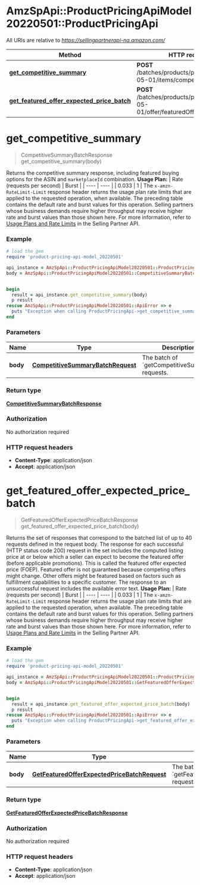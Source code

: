 # AmzSpApi::ProductPricingApiModel20220501::ProductPricingApi

All URIs are relative to *https://sellingpartnerapi-na.amazon.com/*

Method | HTTP request | Description
------------- | ------------- | -------------
[**get_competitive_summary**](ProductPricingApi.md#get_competitive_summary) | **POST** /batches/products/pricing/2022-05-01/items/competitiveSummary | 
[**get_featured_offer_expected_price_batch**](ProductPricingApi.md#get_featured_offer_expected_price_batch) | **POST** /batches/products/pricing/2022-05-01/offer/featuredOfferExpectedPrice | 

# **get_competitive_summary**
> CompetitiveSummaryBatchResponse get_competitive_summary(body)



Returns the competitive summary response, including featured buying options for the ASIN and `marketplaceId` combination.  **Usage Plan:**  | Rate (requests per second) | Burst | | ---- | ---- | | 0.033 | 1 |  The `x-amzn-RateLimit-Limit` response header returns the usage plan rate limits that are applied to the requested operation, when available. The preceding table contains the default rate and burst values for this operation. Selling partners whose business demands require higher throughput may receive higher rate and burst values than those shown here. For more information, refer to [Usage Plans and Rate Limits](https://developer-docs.amazon.com/sp-api/docs/usage-plans-and-rate-limits-in-the-sp-api) in the Selling Partner API.

### Example
```ruby
# load the gem
require 'product-pricing-api-model_20220501'

api_instance = AmzSpApi::ProductPricingApiModel20220501::ProductPricingApi.new
body = AmzSpApi::ProductPricingApiModel20220501::CompetitiveSummaryBatchRequest.new # CompetitiveSummaryBatchRequest | The batch of `getCompetitiveSummary` requests.


begin
  result = api_instance.get_competitive_summary(body)
  p result
rescue AmzSpApi::ProductPricingApiModel20220501::ApiError => e
  puts "Exception when calling ProductPricingApi->get_competitive_summary: #{e}"
end
```

### Parameters

Name | Type | Description  | Notes
------------- | ------------- | ------------- | -------------
 **body** | [**CompetitiveSummaryBatchRequest**](CompetitiveSummaryBatchRequest.md)| The batch of &#x60;getCompetitiveSummary&#x60; requests. | 

### Return type

[**CompetitiveSummaryBatchResponse**](CompetitiveSummaryBatchResponse.md)

### Authorization

No authorization required

### HTTP request headers

 - **Content-Type**: application/json
 - **Accept**: application/json



# **get_featured_offer_expected_price_batch**
> GetFeaturedOfferExpectedPriceBatchResponse get_featured_offer_expected_price_batch(body)



Returns the set of responses that correspond to the batched list of up to 40 requests defined in the request body. The response for each successful (HTTP status code 200) request in the set includes the computed listing price at or below which a seller can expect to become the featured offer (before applicable promotions). This is called the featured offer expected price (FOEP). Featured offer is not guaranteed because competing offers might change. Other offers might be featured based on factors such as fulfillment capabilities to a specific customer. The response to an unsuccessful request includes the available error text.  **Usage Plan:**  | Rate (requests per second) | Burst | | ---- | ---- | | 0.033 | 1 |  The `x-amzn-RateLimit-Limit` response header returns the usage plan rate limits that are applied to the requested operation, when available. The preceding table contains the default rate and burst values for this operation. Selling partners whose business demands require higher throughput may receive higher rate and burst values than those shown here. For more information, refer to [Usage Plans and Rate Limits](https://developer-docs.amazon.com/sp-api/docs/usage-plans-and-rate-limits-in-the-sp-api) in the Selling Partner API.

### Example
```ruby
# load the gem
require 'product-pricing-api-model_20220501'

api_instance = AmzSpApi::ProductPricingApiModel20220501::ProductPricingApi.new
body = AmzSpApi::ProductPricingApiModel20220501::GetFeaturedOfferExpectedPriceBatchRequest.new # GetFeaturedOfferExpectedPriceBatchRequest | The batch of `getFeaturedOfferExpectedPrice` requests.


begin
  result = api_instance.get_featured_offer_expected_price_batch(body)
  p result
rescue AmzSpApi::ProductPricingApiModel20220501::ApiError => e
  puts "Exception when calling ProductPricingApi->get_featured_offer_expected_price_batch: #{e}"
end
```

### Parameters

Name | Type | Description  | Notes
------------- | ------------- | ------------- | -------------
 **body** | [**GetFeaturedOfferExpectedPriceBatchRequest**](GetFeaturedOfferExpectedPriceBatchRequest.md)| The batch of &#x60;getFeaturedOfferExpectedPrice&#x60; requests. | 

### Return type

[**GetFeaturedOfferExpectedPriceBatchResponse**](GetFeaturedOfferExpectedPriceBatchResponse.md)

### Authorization

No authorization required

### HTTP request headers

 - **Content-Type**: application/json
 - **Accept**: application/json



